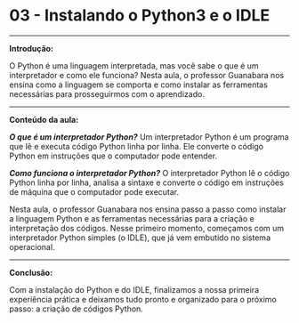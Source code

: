 # **03 - Instalando o Python3 e o IDLE**

---

**Introdução:**

O Python é uma linguagem interpretada, mas você sabe o que é um interpretador e como ele funciona? Nesta aula, o professor Guanabara nos ensina como a linguagem se comporta e como instalar as ferramentas necessárias para prosseguirmos com o aprendizado.

---

**Conteúdo da aula:**

***O que é um interpretador Python?*** Um interpretador Python é um programa que lê e executa código Python linha por linha. Ele converte o código Python em instruções que o computador pode entender.

***Como funciona o interpretador Python?*** O interpretador Python lê o código Python linha por linha, analisa a sintaxe e converte o código em instruções de máquina que o computador pode executar.

Nesta aula, o professor Guanabara nos ensina passo a passo como instalar a linguagem Python e as ferramentas necessárias para a criação e interpretação dos códigos. Nesse primeiro momento, começamos com um interpretador Python simples (o IDLE), que já vem embutido no sistema operacional.

---

**Conclusão:**

Com a instalação do Python e do IDLE, finalizamos a nossa primeira experiência prática e deixamos tudo pronto e organizado para o próximo passo: a criação de códigos Python.
